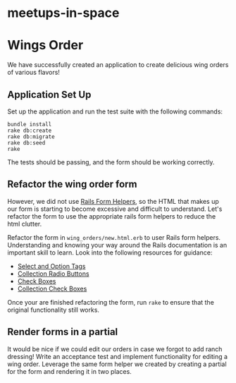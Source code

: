 # meetups-in-space
# Wings Order

We have successfully created an application to create delicious wing orders of various flavors!

## Application Set Up
Set up the application and run the test suite with the following commands:

```no-highlight
bundle install
rake db:create
rake db:migrate
rake db:seed
rake
```
The tests should be passing, and the form should be working correctly.

## Refactor the wing order form

However, we did not use [Rails Form Helpers][rails-form-helpers], so the HTML that makes up our form is starting to become excessive and difficult to understand.
Let's refactor the form to use the appropriate rails form helpers to reduce the html clutter.

Refactor the form in `wing_orders/new.html.erb` to user Rails form helpers. Understanding and knowing your way around the Rails documentation is an important skill to learn. Look into the following resources for guidance:
- [Select and Option Tags][select-and-option-tags]
- [Collection Radio Buttons][collection-radio-buttons]
- [Check Boxes][check-boxes]
- [Collection Check Boxes][collection-check-boxes]

[rails-form-helpers]: http://guides.rubyonrails.org/form_helpers.html
[select-and-option-tags]: http://guides.rubyonrails.org/form_helpers.html#the-select-and-option-tags
[collection-radio-buttons]: http://edgeapi.rubyonrails.org/classes/ActionView/Helpers/FormOptionsHelper.html#method-i-collection_radio_buttons
[check-boxes]: http://guides.rubyonrails.org/form_helpers.html#checkboxes
[collection-check-boxes]: http://edgeapi.rubyonrails.org/classes/ActionView/Helpers/FormOptionsHelper.html#method-i-collection_check_boxes

Once your are finished refactoring the form, run `rake` to ensure that the original functionality still works.

## Render forms in a partial

It would be nice if we could edit our orders in case we forgot to add ranch dressing! Write an acceptance test and implement functionality for editing a wing order. Leverage the same form helper we created by creating a partial for the form and rendering it in two places.
